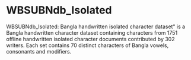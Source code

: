 # WBSUBNdb_Isolated
WBSUBNdb_Isolated: Bangla handwritten isolated character dataset" is a Bangla handwritten character dataset containing characters from 1751 offline handwritten isolated character documents contributed by 302 writers. Each set contains 70 distinct characters of Bangla vowels, consonants and modifiers.
